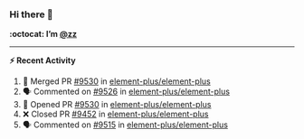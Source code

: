 ### Hi there 👋

**:octocat: I’m [@zz](https://github.com/holazz)**

---

**:zap: Recent Activity**

<!--START_SECTION:activity-->
1. 🎉 Merged PR [#9530](https://github.com/element-plus/element-plus/pull/9530) in [element-plus/element-plus](https://github.com/element-plus/element-plus)
2. 🗣 Commented on [#9526](https://github.com/element-plus/element-plus/issues/9526) in [element-plus/element-plus](https://github.com/element-plus/element-plus)
3. 💪 Opened PR [#9530](https://github.com/element-plus/element-plus/pull/9530) in [element-plus/element-plus](https://github.com/element-plus/element-plus)
4. ❌ Closed PR [#9452](https://github.com/element-plus/element-plus/pull/9452) in [element-plus/element-plus](https://github.com/element-plus/element-plus)
5. 🗣 Commented on [#9515](https://github.com/element-plus/element-plus/issues/9515) in [element-plus/element-plus](https://github.com/element-plus/element-plus)
<!--END_SECTION:activity-->
